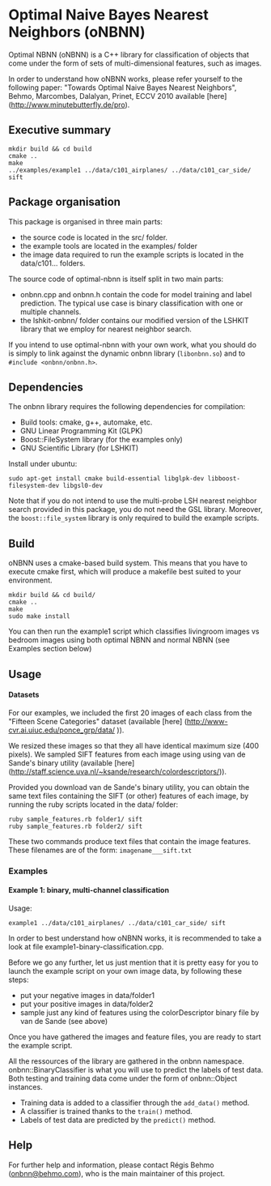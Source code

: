 # Optimal Naive Bayes Nearest Neighbors (oNBNN)

Optimal NBNN (oNBNN) is a C++ library for classification of objects that come
under the form of sets of multi-dimensional features, such as images.

In order to understand how oNBNN works, please refer yourself to the following
paper: "Towards Optimal Naive Bayes Nearest Neighbors", Behmo, Marcombes,
Dalalyan, Prinet, ECCV 2010 available [here] (http://www.minutebutterfly.de/pro).

## Executive summary

    mkdir build && cd build
    cmake ..
    make
    ../examples/example1 ../data/c101_airplanes/ ../data/c101_car_side/ sift

## Package organisation

This package is organised in three main parts: 

* the source code is located in the src/ folder.
* the example tools are located in the examples/ folder
* the image data required to run the example scripts is located in the data/c101... folders.

The source code of optimal-nbnn is itself split in two main parts: 

* onbnn.cpp and onbnn.h contain the code for model training and label
  prediction. The typical use case is binary classification with one or
  multiple channels.
* the lshkit-onbnn/ folder contains our modified version of the LSHKIT library that we employ 
  for nearest neighbor search.

If you intend to use optimal-nbnn with your own work, what you should do is simply to 
link against the dynamic onbnn library (`libonbnn.so`) and to `#include <onbnn/onbnn.h>`.

## Dependencies

The onbnn library requires the following dependencies for compilation:

* Build tools: cmake, g++, automake, etc.
* GNU Linear Programming Kit (GLPK)
* Boost::FileSystem library (for the examples only)
* GNU Scientific Library (for LSHKIT)

Install under ubuntu: 

    sudo apt-get install cmake build-essential libglpk-dev libboost-filesystem-dev libgsl0-dev

Note that if you do not intend to use the multi-probe LSH nearest neighbor
search provided in this package, you do not need the GSL library. Moreover, the
`boost::file_system` library is only required to build the example scripts.

## Build

oNBNN uses a cmake-based build system. This means that you have 
to execute cmake first, which will produce a makefile best suited
to your environment.

    mkdir build && cd build/
    cmake ..
    make
    sudo make install

You can then run the example1 script which classifies livingroom images vs 
bedroom images using both optimal NBNN and normal NBNN (see Examples section below)

## Usage

#### Datasets

For our examples, we included the first 20 images of each class from the
"Fifteen Scene Categories" dataset (available [here] (http://www-cvr.ai.uiuc.edu/ponce_grp/data/ )). 

We resized these images so that they all have identical maximum size (400
pixels). We sampled SIFT features from each image using using van de Sande's
binary utility (available [here] (http://staff.science.uva.nl/~ksande/research/colordescriptors/)).

Provided you download van de Sande's binary utility, you can obtain the same
text files containing the SIFT (or other) features of each image, by running
the ruby scripts located in the data/ folder: 

    ruby sample_features.rb folder1/ sift
    ruby sample_features.rb folder2/ sift
    
These two commands produce text files that contain the image features. These
filenames are of the form: `imagename___sift.txt`

### Examples

#### Example 1: binary, multi-channel classification

Usage:

    example1 ../data/c101_airplanes/ ../data/c101_car_side/ sift

In order to best understand how oNBNN works, it is recommended to take a look at file 
example1-binary-classification.cpp. 

Before we go any further, let us just mention that it is pretty easy for you to
launch the example script on your own image data, by following these steps:

* put your negative images in data/folder1
* put your positive images in data/folder2
* sample just any kind of features using the colorDescriptor binary file by van
de Sande (see above)

Once you have gathered the images and feature files, you are ready to start the example script.

All the ressources of the library are gathered in the onbnn namespace.
onbnn::BinaryClassifier is what you will use to predict the labels of test data. Both testing and training data come under the form of onbnn::Object instances. 

* Training data is added to a classifier through the `add_data()` method. 
* A classifier is trained thanks to the `train()` method.
* Labels of test data are predicted by the `predict()` method.

## Help
  
For further help and information, please contact Régis Behmo
(onbnn@behmo.com), who is the main maintainer of this project.
